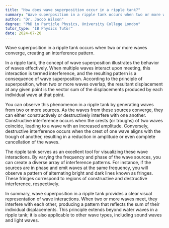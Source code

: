 ```yaml
---
title: "How does wave superposition occur in a ripple tank?"
summary: "Wave superposition in a ripple tank occurs when two or more waves meet, resulting in an interference pattern."
author: "Dr. Jacob Wilson"
degree: "PhD in Particle Physics, University College London"
tutor_type: "IB Physics Tutor"
date: 2024-07-20
---
```


Wave superposition in a ripple tank occurs when two or more waves converge, creating an interference pattern.

In a ripple tank, the concept of wave superposition illustrates the behavior of waves effectively. When multiple waves interact upon meeting, this interaction is termed interference, and the resulting pattern is a consequence of wave superposition. According to the principle of superposition, when two or more waves overlap, the resultant displacement at any given point is the vector sum of the displacements produced by each individual wave at that point.

You can observe this phenomenon in a ripple tank by generating waves from two or more sources. As the waves from these sources converge, they can either constructively or destructively interfere with one another. Constructive interference occurs when the crests (or troughs) of two waves coincide, leading to a wave with an increased amplitude. Conversely, destructive interference occurs when the crest of one wave aligns with the trough of another, resulting in a reduction in amplitude or even complete cancellation of the waves.

The ripple tank serves as an excellent tool for visualizing these wave interactions. By varying the frequency and phase of the wave sources, you can create a diverse array of interference patterns. For instance, if the sources are in phase and emit waves at the same frequency, you will observe a pattern of alternating bright and dark lines known as fringes. These fringes correspond to regions of constructive and destructive interference, respectively.

In summary, wave superposition in a ripple tank provides a clear visual representation of wave interactions. When two or more waves meet, they interfere with each other, producing a pattern that reflects the sum of their individual displacements. This principle extends beyond water waves in a ripple tank; it is also applicable to other wave types, including sound waves and light waves.
    